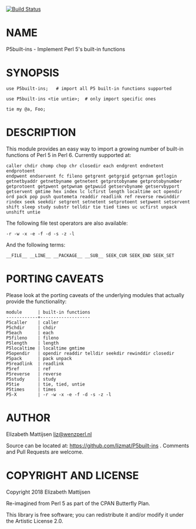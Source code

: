 [![Build Status](https://travis-ci.org/lizmat/P5built-ins.svg?branch=master)](https://travis-ci.org/lizmat/P5built-ins)

NAME
====

P5built-ins - Implement Perl 5's built-in functions

SYNOPSIS
========

    use P5built-ins;   # import all P5 built-in functions supported

    use P5built-ins <tie untie>;  # only import specific ones

    tie my @a, Foo;

DESCRIPTION
===========

This module provides an easy way to import a growing number of built-in functions of Perl 5 in Perl 6. Currently supported at:

    caller chdir chomp chop chr closedir each endgrent endnetent endprotoent
    endpwent endservent fc fileno getgrent getgrgid getgrnam getlogin
    getnetbyaddr getnetbyname getnetent getprotobyname getprotobynumber
    getprotoent getpwent getpwnam getpwuid getservbyname getservbyport
    getservent gmtime hex index lc lcfirst length localtime oct opendir
    ord pack pop push quotemeta readdir readlink ref reverse rewinddir
    rindex seek seekdir setgrent setnetent setprotoent setpwent setservent
    shift sleep study substr telldir tie tied times uc ucfirst unpack
    unshift untie

The following file test operators are also available:

    -r -w -x -e -f -d -s -z -l

And the following terms:

    __FILE__ __LINE__ __PACKAGE__ __SUB__ SEEK_CUR SEEK_END SEEK_SET

PORTING CAVEATS
===============

Please look at the porting caveats of the underlying modules that actually provide the functionality:

    module      | built-in functions
    ------------+-------------------
    P5caller    | caller
    P5chdir     | chdir
    P5each      | each
    P5fileno    | fileno
    P5length    | length
    P5localtime | localtime gmtime
    P5opendir   | opendir readdir telldir seekdir rewinddir closedir
    P5pack      | pack unpack
    P5readlink  | readlink
    P5ref       | ref
    P5reverse   | reverse
    P5study     | study
    P5tie       | tie, tied, untie
    P5times     | times
    P5-X        | -r -w -x -e -f -d -s -z -l

AUTHOR
======

Elizabeth Mattijsen <liz@wenzperl.nl>

Source can be located at: https://github.com/lizmat/P5built-ins . Comments and Pull Requests are welcome.

COPYRIGHT AND LICENSE
=====================

Copyright 2018 Elizabeth Mattijsen

Re-imagined from Perl 5 as part of the CPAN Butterfly Plan.

This library is free software; you can redistribute it and/or modify it under the Artistic License 2.0.


